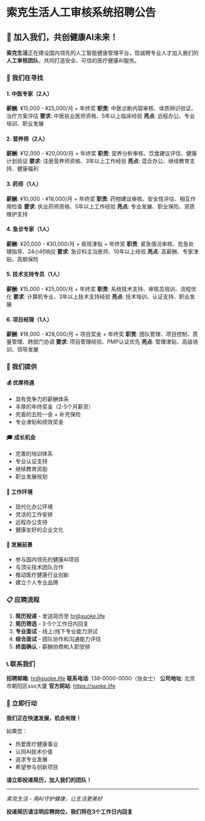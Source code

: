 # 索克生活人工审核系统招聘公告

## 🚀 加入我们，共创健康AI未来！

**索克生活**正在建设国内领先的人工智能健康管理平台，现诚聘专业人才加入我们的**人工审核团队**，共同打造安全、可信的医疗健康AI服务。

### 🎯 我们在寻找

#### 1. 中医专家（2人）
**薪酬**: ¥15,000 - ¥25,000/月 + 年终奖
**职责**: 中医诊断内容审核、体质辨识验证、治疗方案评估
**要求**: 中医执业医师资格、5年以上临床经验
**亮点**: 远程办公、专业培训、职业发展

#### 2. 营养师（2人）
**薪酬**: ¥12,000 - ¥20,000/月 + 年终奖
**职责**: 营养分析审核、饮食建议评估、健康计划验证
**要求**: 注册营养师资格、3年以上工作经验
**亮点**: 混合办公、继续教育支持、健康福利

#### 3. 药师（1人）
**薪酬**: ¥10,000 - ¥18,000/月 + 年终奖
**职责**: 药物建议审核、安全性评估、相互作用检查
**要求**: 执业药师资格、5年以上工作经验
**亮点**: 专业发展、职业保险、资质维护支持

#### 4. 急诊专家（1人）
**薪酬**: ¥20,000 - ¥30,000/月 + 夜班津贴 + 年终奖
**职责**: 紧急情况审核、危急处理指导、24小时响应
**要求**: 急诊科主治医师、10年以上经验
**亮点**: 高薪酬、专家津贴、高额保险

#### 5. 技术支持专员（1人）
**薪酬**: ¥15,000 - ¥25,000/月 + 年终奖
**职责**: 系统技术支持、审核员培训、流程优化
**要求**: 计算机专业、3年以上技术支持经验
**亮点**: 技术培训、认证支持、职业发展

#### 6. 项目经理（1人）
**薪酬**: ¥18,000 - ¥28,000/月 + 项目奖金 + 年终奖
**职责**: 团队管理、项目控制、质量管理、跨部门协调
**要求**: 项目管理经验、PMP认证优先
**亮点**: 管理津贴、高级培训、领导发展

### 🌟 我们提供

#### 💰 优厚待遇
- 具有竞争力的薪酬体系
- 丰厚的年终奖金（2-5个月薪资）
- 完善的五险一金 + 补充保险
- 专业津贴和绩效奖金

#### 🎓 成长机会
- 完善的培训体系
- 专业认证支持
- 继续教育资助
- 职业发展规划

#### 🏢 工作环境
- 现代化办公环境
- 灵活的工作安排
- 远程办公支持
- 健康友好的企业文化

#### 🚀 发展前景
- 参与国内领先的健康AI项目
- 与顶尖技术团队合作
- 推动医疗健康行业创新
- 建立个人专业品牌

### 📋 应聘流程

1. **简历投递** - 发送简历至 hr@suoke.life
2. **简历筛选** - 3-5个工作日内回复
3. **专业面试** - 线上/线下专业能力测试
4. **综合面试** - 团队协作和沟通能力评估
5. **终面确认** - 薪酬协商和入职安排

### 📞 联系我们

**招聘邮箱**: hr@suoke.life
**联系电话**: 138-0000-0000（张女士）
**公司地址**: 北京市朝阳区xxx大厦
**官方网站**: https://suoke.life

### 🎯 立即行动

**我们正在快速发展，机会有限！**

如果您：
- 热爱医疗健康事业
- 认同AI技术价值
- 追求专业发展
- 希望参与创新项目

**请立即投递简历，加入我们的团队！**

---

*索克生活 - 用AI守护健康，让生活更美好*

**投递简历请注明应聘岗位，我们将在3个工作日内回复** 